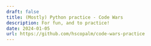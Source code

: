 ```yaml
---
draft: false
title: (Mostly) Python practice - Code Wars
description: For fun, and to practice!
date: 2024-01-05
url: https://github.com/hscopalm/code-wars-practice
---
```

